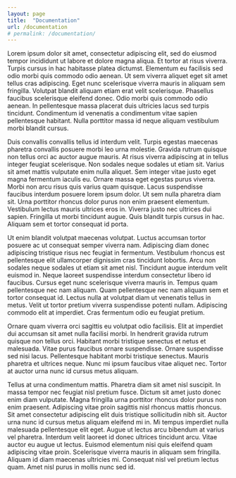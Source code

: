```yaml
---
layout: page
title:  "Documentation"
url: /documentation
# permalink: /documentation/
---
```

Lorem ipsum dolor sit amet, consectetur adipiscing elit, sed do eiusmod tempor incididunt ut labore et dolore magna aliqua. Et tortor at risus viverra. Turpis cursus in hac habitasse platea dictumst. Elementum eu facilisis sed odio morbi quis commodo odio aenean. Ut sem viverra aliquet eget sit amet tellus cras adipiscing. Eget nunc scelerisque viverra mauris in aliquam sem fringilla. Volutpat blandit aliquam etiam erat velit scelerisque. Phasellus faucibus scelerisque eleifend donec. Odio morbi quis commodo odio aenean. In pellentesque massa placerat duis ultricies lacus sed turpis tincidunt. Condimentum id venenatis a condimentum vitae sapien pellentesque habitant. Nulla porttitor massa id neque aliquam vestibulum morbi blandit cursus.

Duis convallis convallis tellus id interdum velit. Turpis egestas maecenas pharetra convallis posuere morbi leo urna molestie. Gravida rutrum quisque non tellus orci ac auctor augue mauris. At risus viverra adipiscing at in tellus integer feugiat scelerisque. Non sodales neque sodales ut etiam sit. Varius sit amet mattis vulputate enim nulla aliquet. Sem integer vitae justo eget magna fermentum iaculis eu. Ornare massa eget egestas purus viverra. Morbi non arcu risus quis varius quam quisque. Lacus suspendisse faucibus interdum posuere lorem ipsum dolor. Ut sem nulla pharetra diam sit. Urna porttitor rhoncus dolor purus non enim praesent elementum. Vestibulum lectus mauris ultrices eros in. Viverra justo nec ultrices dui sapien. Fringilla ut morbi tincidunt augue. Quis blandit turpis cursus in hac. Aliquam sem et tortor consequat id porta.

Ut enim blandit volutpat maecenas volutpat. Luctus accumsan tortor posuere ac ut consequat semper viverra nam. Adipiscing diam donec adipiscing tristique risus nec feugiat in fermentum. Vestibulum rhoncus est pellentesque elit ullamcorper dignissim cras tincidunt lobortis. Arcu non sodales neque sodales ut etiam sit amet nisl. Tincidunt augue interdum velit euismod in. Neque laoreet suspendisse interdum consectetur libero id faucibus. Cursus eget nunc scelerisque viverra mauris in. Tempus quam pellentesque nec nam aliquam. Quam pellentesque nec nam aliquam sem et tortor consequat id. Lectus nulla at volutpat diam ut venenatis tellus in metus. Velit ut tortor pretium viverra suspendisse potenti nullam. Adipiscing commodo elit at imperdiet. Cras fermentum odio eu feugiat pretium.

Ornare quam viverra orci sagittis eu volutpat odio facilisis. Elit at imperdiet dui accumsan sit amet nulla facilisi morbi. In hendrerit gravida rutrum quisque non tellus orci. Habitant morbi tristique senectus et netus et malesuada. Vitae purus faucibus ornare suspendisse. Ornare suspendisse sed nisi lacus. Pellentesque habitant morbi tristique senectus. Mauris pharetra et ultrices neque. Nunc mi ipsum faucibus vitae aliquet nec. Tortor at auctor urna nunc id cursus metus aliquam.

Tellus at urna condimentum mattis. Pharetra diam sit amet nisl suscipit. In massa tempor nec feugiat nisl pretium fusce. Dictum sit amet justo donec enim diam vulputate. Magna fringilla urna porttitor rhoncus dolor purus non enim praesent. Adipiscing vitae proin sagittis nisl rhoncus mattis rhoncus. Sit amet consectetur adipiscing elit duis tristique sollicitudin nibh sit. Auctor urna nunc id cursus metus aliquam eleifend mi in. Mi tempus imperdiet nulla malesuada pellentesque elit eget. Augue ut lectus arcu bibendum at varius vel pharetra. Interdum velit laoreet id donec ultrices tincidunt arcu. Vitae auctor eu augue ut lectus. Euismod elementum nisi quis eleifend quam adipiscing vitae proin. Scelerisque viverra mauris in aliquam sem fringilla. Aliquam id diam maecenas ultricies mi. Consequat nisl vel pretium lectus quam. Amet nisl purus in mollis nunc sed id.
